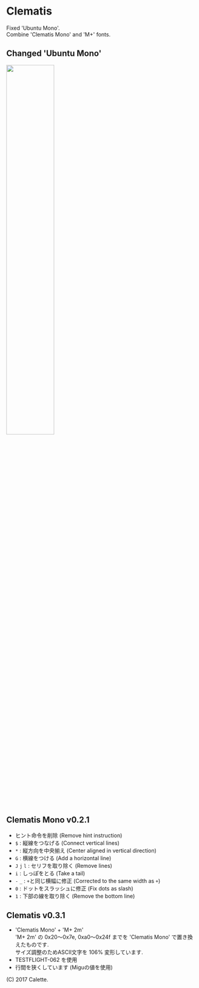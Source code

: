 Clematis
========
Fixed 'Ubuntu Mono'.<br>
Combine 'Clematis Mono' and 'M+' fonts.<br>


Changed 'Ubuntu Mono'
---------------------
<img src="https://raw.github.com/wiki/calette/Clematis/images/diff.gif" width="50%">


Clematis Mono v0.2.1
--------------------
- ヒント命令を削除 (Remove hint instruction)
- `$`         : 縦線をつなげる (Connect vertical lines)
- `*`         : 縦方向を中央揃え (Center aligned in vertical direction)
- `G`         : 横線をつける (Add a horizontal line)
- `J` `j` `l` : セリフを取り除く (Remove lines)
- `i`         : しっぽをとる (Take a tail)
- `-` `_`     : `+`と同じ横幅に修正 (Corrected to the same width as `+`)
- `0`         : ドットをスラッシュに修正 (Fix dots as slash)
- `1`         : 下部の線を取り除く (Remove the bottom line)


Clematis v0.3.1
---------------
- 'Clematis Mono' + 'M+ 2m'<br>
  'M+ 2m' の 0x20～0x7e, 0xa0～0x24f までを 'Clematis Mono' で置き換えたものです.<br>
  サイズ調整のためASCII文字を 106% 変形しています.<br>
- TESTFLIGHT-062 を使用
- 行間を狭くしています (Miguの値を使用)


(C) 2017 Calette.
